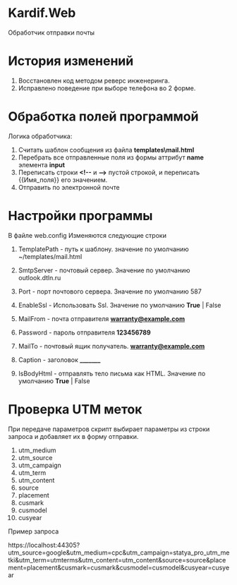 # Kardif.Web
Обработчик отправки почты


# История изменений

1. Восстановлен код методом реверс инженеринга.
2. Исправлено поведение при выборе телефона во 2 форме.




# Обработка полей программой


Логика обработчика: 

1. Считать шаблон сообщения из файла **templates\mail.html**
2. Перебрать все отправленные поля из формы аттрибут **name** элемента **input**
3. Переписать строки **\<!--** и **-->**  пустой строкой, и переписать {{Имя_поля}} его значением.
4. Отправить по электронной почте

# Настройки программы

В файле web.config Изменяются следующие строки

1. TemplatePath - путь к шаблону. значение по умолчанию  ~/templates/mail.html
2. SmtpServer - почтовый сервер. Значение по умолчанию outlook.dtln.ru
3. Port - порт почтового сервера. Значение по умолчанию 587
4. EnableSsl - Использовать Ssl. Значение по умолчанию  **True** | False
5. MailFrom - почта отправителя **warranty@example.com**
6. Password - пароль отправителя **123456789**
    
7. MailTo - почтовый ящик получатель. **warranty@example.com**
8. Caption - заголовок **_______**
9. IsBodyHtml - отправлять тело письма как HTML. Значение по умолчанию  **True** | False


# Проверка UTM меток
При передаче параметров скрипт выбирает параметры из строки запроса и добавляет их в форму отправки.
1. utm_medium
2. utm_source
3. utm_campaign
4. utm_term
5. utm_content
6. source
7. placement
8. cusmark
9. cusmodel
10. cusyear

Пример запроса

https://localhost:44305?utm_source=google&utm_medium=cpc&utm_campaign=statya_pro_utm_metki&utm_term=utmterms&utm_content=utm_content&source=source&placement=placement&cusmark=cusmark&cusmodel=cusmodel&cusyear=cusyear
